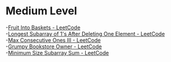 # Medium Level
-[Fruit Into Baskets - LeetCode](https://leetcode.com/problems/fruit-into-baskets/)
<br>
-[Longest Subarray of 1's After Deleting One Element - LeetCode](https://leetcode.com/problems/longest-subarray-of-1s-after-deleting-one-element/description/)
<br>
-[Max Consecutive Ones III - LeetCode](https://leetcode.com/problems/max-consecutive-ones-iii/)
<br>
-[Grumpy Bookstore Owner - LeetCode](https://leetcode.com/problems/grumpy-bookstore-owner/description/)
<br>
-[Minimum Size Subarray Sum - LeetCode](https://leetcode.com/problems/minimum-size-subarray-sum/description/)

